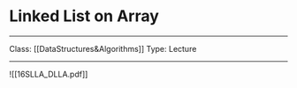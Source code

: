 # Linked List on Array
___
Class: [[DataStructures&Algorithms]]
Type: Lecture
___

![[16SLLA_DLLA.pdf]]